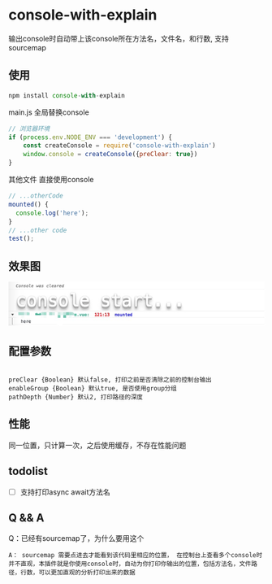 # console-with-explain
输出console时自动带上该console所在方法名，文件名，和行数, 支持sourcemap 

## 使用
```javascript
npm install console-with-explain

```

main.js 全局替换console
```javascript
// 浏览器环境
if (process.env.NODE_ENV === 'development') {
    const createConsole = require('console-with-explain')
    window.console = createConsole({preClear: true})
}
```

其他文件 直接使用console
```javascript
// ...otherCode
mounted() {
  console.log('here');
}
// ...other code
test();
```

## 效果图
![image](https://raw.githubusercontent.com/mini-peanut/peanut-img-gallery/master/console%E5%9B%BE%E4%BE%8B.png)

## 配置参数
```

preClear {Boolean} 默认false, 打印之前是否清除之前的控制台输出
enableGroup {Boolean} 默认true, 是否使用group分组
pathDepth {Number} 默认2, 打印路径的深度

```

## 性能

同一位置，只计算一次，之后使用缓存，不存在性能问题

## todolist
* [ ] 支持打印async await方法名


## Q && A

Q：已经有sourcemap了，为什么要用这个

```
A： sourcemap 需要点进去才能看到该代码里相应的位置， 在控制台上查看多个console时并不直观，本插件就是你使用console时，自动为你打印你输出的位置，包括方法名，文件路径，行数，可以更加直观的分析打印出来的数据
```



